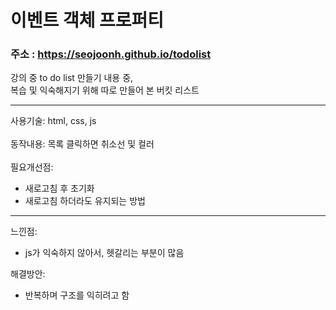 # 이벤트 객체 프로퍼티

### 주소 : https://seojoonh.github.io/todolist

강의 중 to do list 만들기 내용 중, <br>
복습 및 익숙해지기 위해 따로 만들어 본 버킷 리스트

---

사용기술: html, css, js <br>
<br>
동작내용: 목록 클릭하면 취소선 및 컬러 <br>
<br>
필요개선점:<br>
- 새로고침 후 초기화 <br>
- 새로고침 하더라도 유지되는 방법 

---

느낀점: <br>
- js가 익숙하지 않아서, 헷갈리는 부분이 많음

해결방안: <br>
- 반복하며 구조를 익히려고 함
